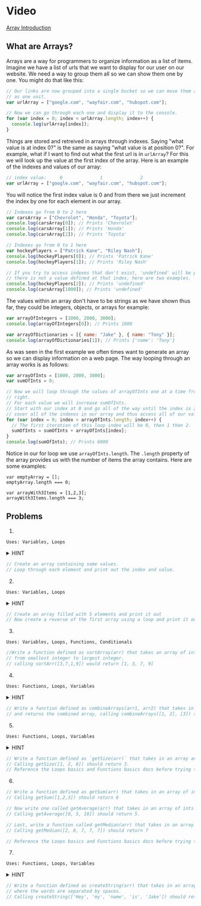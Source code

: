 
# Video
[Array Introduction](https://www.youtube.com/watch?v=o3kLpOSHubY)

## What are Arrays?

Arrays are a way for programmers to organize information as a list of items. Imagine we have a list of urls
that we want to display for our user on our website. We need a way to group them all so we can show them one by one. You might do that like this:

```javascript
// Our links are now grouped into a single bucket so we can move them around in our program
// as one unit.
var urlArray = ["google.com", "wayfair.com", "hubspot.com"];

// Now we can go through each one and display it to the console.
for (var index = 0; index < urlArray.length; index++) {
  console.log(urlArray[index]);
}
```

Things are stored and retreived in arrays through indexes. Saying "what value is at index 0?" is the same as saying "what value is at position 0?". For example, what if I want to find out what the first url is in `urlArray`? For this we will look up the value at the first index of the array. Here is an example of the indexes and values of our array:

```javascript
// index value:     0              1              2
var urlArray = ["google.com", "wayfair.com", "hubspot.com"];
```

You will notice the first index value is 0 and from there we just increment the index by one
for each element in our array.

```javascript
// Indexes go from 0 to 2 here
var carsArray = ["Chevrolet", "Honda", "Toyota"];
console.log(carsArray[0]); // Prints 'Chevrolet'
console.log(carsArray[1]); // Prints 'Honda'
console.log(carsArray[2]); // Prints 'Toyota'

// Indexes go from 0 to 1 here
var hockeyPlayers = ["Patrick Kane", "Riley Nash"];
console.log(hockeyPlayers[0]); // Prints 'Patrick Kane'
console.log(hockeyPlayers[1]); // Prints 'Riley Nash'

// If you try to access indexes that don't exist, 'undefined' will be printed because
// there is not a value defined at that index, here are two examples.
console.log(hockeyPlayers[2]); // Prints 'undefined'
console.log(carsArray[1000]); // Prints 'undefined'
```

The values within an array don't have to be strings as we have shown thus far, they could be integers, objects, or arrays for example:

```javascript
var arrayOfIntegers = [1000, 2000, 3000];
console.log(arrayOfIntegers[0]); // Prints 1000

var arrayOfDictionaries = [{ name: "Jake" }, { name: "Tony" }];
console.log(arrayOfDictionaries[1]); // Prints {'name': 'Tony'}
```

As was seen in the first example we often times want to generate an array so we can display information
on a web page. The way looping through an array works is as follows:

```javascript
var arrayOfInts = [1000, 2000, 3000];
var sumOfInts = 0;

// Now we will loop through the values of arrayOfInts one at a time from left to
// right.
// For each value we will increase sumOfInts.
// Start with our index at 0 and go all of the way until the index is 2, this will
// cover all of the indexes in our array and thus access all of our values.
for (var index = 0; index < arrayOfInts.length; index++) {
  // The first iteration of this loop index will be 0, then 1 then 2.
  sumOfInts = sumOfInts + arrayOfInts[index];
}
console.log(sumOfInts); // Prints 6000
```

Notice in our for loop we use `arrayOfInts.length`. The `.length` property of the array provides us with the number of items the array contains. Here are some examples:

```
var emptyArray = [];
emptyArray.length === 0;

var arrayWith3Items = [1,2,3];
arrayWith3Items.length === 3;
```

## Problems

1.

`Uses: Variables, Loops`

<details><summary>HINT</summary>

<p>
  The for loop's starting condition should be 0. Its' ending condition should be the length of your array. Increment the starting condition by 1.
</p>
</details>

```javascript
// Create an array containing some values.
// Loop through each element and print out the index and value.
```

2.

`Uses: Variables, Loops`

<details><summary>HINT</summary>

<p>
  var array = ['a', 'b', 'c', 'd', 'e']
  for () {

  }
  for () {
  
  }
</p>
</details>

```javascript
// Create an array filled with 5 elements and print it out
// Now create a reverse of the first array using a loop and print it out.
```

3.

`Uses: Variables, Loops, Functions, Conditionals`

```javascript
//Write a function defined as sortArray(arr) that takes an array of integers and sorts them
// from smallest integer to largest integer.
// calling sortArr([3,7,1,9]) would return [1, 3, 7, 9]
```

4.

`Uses: Functions, Loops, Variables`

<details><summary>HINT</summary><p>
  
  <pre><code>
function combineArrays(arr1, arr2) {
  var combinedArray = [];
  
  for () {
  
  }

  for () {
  
  }

  return combinedArray;
}

combineArrays([1,2], [3,4,5])
</pre></code>
  
</p></details>


```javascript
// Write a function defined as combineArrays(arr1, arr2) that takes in two arrays and combines them into one
// and returns the combined array, calling combineArrays([1, 2], [3]) should return [1, 2, 3]
```

5.

`Uses: Functions, Loops, Variables`

<details><summary>HINT</summary><p>
  
  <pre><code>
function getSize(arr) {
  var size = 0;
  
  for () {
  
  }

  return size;
}

getSize([1,2,8])
</pre></code>
  
</p></details>

```javascript
// Write a function defined as `getSize(arr)` that takes in an array and gets the size of it.
// Calling getSize([1, 2, 8]) should return 3.
// Reference the Loops basics and Functions basics docs before trying this problem.
```

6.

```javascript
// Write a function defined as getSum(arr) that takes in an array of ints and gets the sum of them.
// Calling getSum([1,2,3]) should return 6

// Now write one called getAverage(arr) that takes in an array of ints and gets the average of them.
// Calling getAverage([0, 5, 10]) should return 5.

// Last, write a function called getMedian(arr) that takes in an array of ints and get the median.
// Calling getMedian([2, 8, 7, 7, 7]) should return 7

// Reference the Loops basics and Functions basics docs before trying this problem.
```

7.

`Uses: Functions, Loops, Variables`

<details><summary>HINT</summary><p>
  
  <pre><code>
function createString(arr) {
  var longString = ""
  for () {
  
  }
  return longString;
}

createString(['hey', 'my', 'name', 'is', 'jake'])
</pre></code>
  
</p></details>

```javascript
// Write a function defined as createString(arr) that takes in an array of strings and returns one long string
// where the words are separated by spaces.
// Calling createString(['Hey', 'my', 'name', 'is', 'Jake']) should return 'Hey my name is jake'
```
